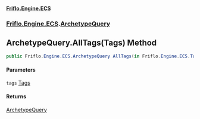 #### [Friflo.Engine.ECS](index.md 'index')
### [Friflo.Engine.ECS](Friflo.Engine.ECS.md 'Friflo.Engine.ECS').[ArchetypeQuery](ArchetypeQuery.md 'Friflo.Engine.ECS.ArchetypeQuery')

## ArchetypeQuery.AllTags(Tags) Method

```csharp
public Friflo.Engine.ECS.ArchetypeQuery AllTags(in Friflo.Engine.ECS.Tags tags);
```
#### Parameters

<a name='Friflo.Engine.ECS.ArchetypeQuery.AllTags(Friflo.Engine.ECS.Tags).tags'></a>

`tags` [Tags](Tags.md 'Friflo.Engine.ECS.Tags')

#### Returns
[ArchetypeQuery](ArchetypeQuery.md 'Friflo.Engine.ECS.ArchetypeQuery')
